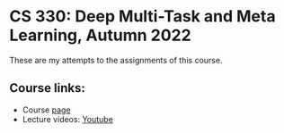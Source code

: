 # CS 330: Deep Multi-Task and Meta Learning, Autumn 2022

These are my attempts to the assignments of this course.

## Course links:
- Course [page](https://cs330.stanford.edu/)
- Lecture videos: [Youtube](https://www.youtube.com/playlist?list=PLoROMvodv4rNjRoawgt72BBNwL2V7doGI)
